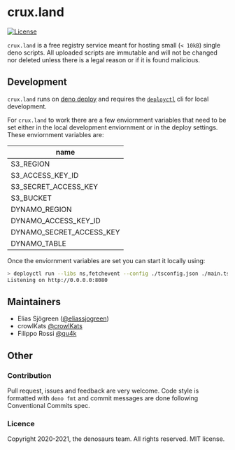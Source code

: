# crux.land

[![License](https://img.shields.io/github/license/denosaurs/crux.land)](https://github.com/denosaurs/crux.land/blob/master/LICENSE)

`crux.land` is a free registry service meant for hosting small (`< 10kB`) single
deno scripts. All uploaded scripts are immutable and will not be changed nor
deleted unless there is a legal reason or if it is found malicious.

## Development

`crux.land` runs on [deno deploy](https://deno.com/deploy) and requires the
[`deployctl`](https://deno.com/deploy/docs/deployctl) cli for local development.

For `crux.land` to work there are a few enviornment variables that need to be
set either in the local development enviornment or in the deploy settings. These
enviornment variables are:

| name                     |
| ------------------------ |
| S3_REGION                |
| S3_ACCESS_KEY_ID         |
| S3_SECRET_ACCESS_KEY     |
| S3_BUCKET                |
| DYNAMO_REGION            |
| DYNAMO_ACCESS_KEY_ID     |
| DYNAMO_SECRET_ACCESS_KEY |
| DYNAMO_TABLE             |

Once the enviornment variables are set you can start it locally using:

```bash
> deployctl run --libs ns,fetchevent --config ./tsconfig.json ./main.ts
Listening on http://0.0.0.0:8080
```

## Maintainers

- Elias Sjögreen ([@eliassjogreen](https://github.com/eliassjogreen))
- crowlKats [@crowlKats](https://github.com/crowlKats)
- Filippo Rossi [@qu4k](https://github.com/qu4k)

## Other

### Contribution

Pull request, issues and feedback are very welcome. Code style is formatted with
`deno fmt` and commit messages are done following Conventional Commits spec.

### Licence

Copyright 2020-2021, the denosaurs team. All rights reserved. MIT license.
